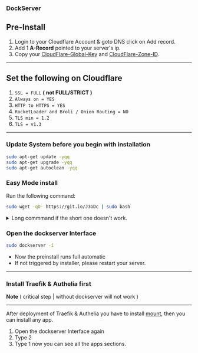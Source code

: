 ### **DockServer**


## Pre-Install

1. Login to your Cloudflare Account & goto DNS click on Add record.
1. Add 1 **A-Record** pointed to your server's ip.
1. Copy your [CloudFlare-Global-Key](https://support.cloudflare.com/hc/en-us/articles/200167836-Managing-API-Tokens-and-Keys) and [CloudFlare-Zone-ID](https://support.cloudflare.com/hc/en-us/articles/200167836-Managing-API-Tokens-and-Keys).

---

## Set the following on Cloudflare

1. `SSL = FULL` **( not FULL/STRICT )**
1. `Always on = YES`
1. `HTTP to HTTPS = YES`
1. `RocketLoader and Broli / Onion Routing = NO`
1. `TLS min = 1.2`
1. `TLS = v1.3`

---

### Update System before you begin with installation

```sh
sudo apt-get update -yqq
sudo apt-get upgrade -yqq
sudo apt-get autoclean -yqq
```

### Easy Mode install

Run the following command:

```sh
sudo wget -qO- https://git.io/J3GDc | sudo bash
```

<details>
  <summary>Long commmand if the short one doesn't work.</summary>
  <br />

```sh
sudo wget -qO- https://raw.githubusercontent.com/dockserver/dockserver/master/wgetfile.sh | sudo bash
```

</details>


### Open the dockserver Interface 

```sh
sudo dockserver -i
```

- Now the preinstall runs full automatic
- If not triggered by installer, please restart your server.

---

### Install Traefik & Authelia first 

**Note** ( critical step | without dockserver will not work )

---

After deployment of Traefik & Authelia you have to install [mount](https://dockserver.github.io/dockserver/apps/system/mount.html), then you can install any app.

1. Open the dockserver Interface again 
2. Type 2 
3. Type 1
now you can see all the apps sections.


